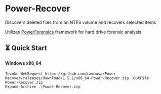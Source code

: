 # Power-Recover
Discovers deleted files from an NTFS volume and recovers selected items

Utilizes <a href="https://github.com/Invoke-IR/PowerForensics">PowerForensics</a> framework for hard drive forensic analysis.

## ⏳ Quick Start

#### Windows x86_64
```
Invoke-WebRequest https://github.com/cambosa/Power-Recover/releases/download/1.5.1/x86_64-Power-Recover.zip -OutFile Power-Recover.zip
Expand-Archive .\Power-Recover.zip
```
